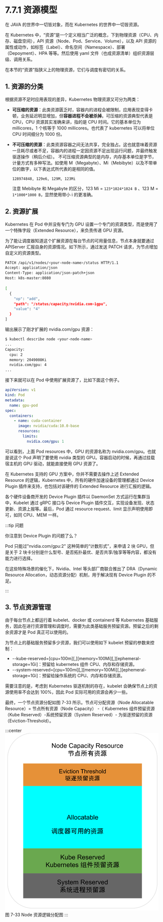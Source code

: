 # 7.7.1 资源模型


在 JAVA 的世界中一切皆对象，而在 Kubernetes 的世界中一切皆资源。

在 Kubernetes 中，“资源”是一个定义相当广泛的概念，下到物理资源（CPU、内存、磁盘空间），API 资源（Node、Pod、Service、Volume），以及 API 资源的属性或动作，如标签（Label）、命名空间（Namespace）、部署（Depoyment）、HPA 等等。然后使用 yaml 文件（也成资源清单）组织资源层级、调用关系。

在本节的“资源”指狭义上的物理资源，它们与调度有密切的关系。

## 1. 资源的分类

根据资源不足时应用表现的差异，Kubernetes 物理资源又可分为两类：

- **可压缩的资源**：此类资源匮乏时，容器内的进程会被限制，应用表现变得卡顿，业务延迟明显增加，但**容器进程不会被杀掉**。可压缩的资源典型代表是 CPU，CPU 资源其实准确来讲，指的是 CPU 时间。它的基本单位为 millicores，1 个核等于 1000 millicores。也代表了 kubernetes 可以将单位 CPU 时间细分为 1000 份。

- **不可压缩的资源**：此类资源容器之间无法共享，完全独占。这也就意味着资源一旦耗尽或者不足，容器内的进程一定因资源不足出现运行问题，并最终触发驱逐操作（稍后介绍）。
  不可压缩资源典型的是内存，内存基本单位是字节，计量方式有多种写法。如使用 M（Megabyte）、Mi（Mebibyte）以及不带单位的数字，以下表达式所代表的是相同的值。

  ```plain
  128974848, 129e6, 129M, 123Mi
  ```
  注意 Mebibyte 和 Megabyte 的区分，123 Mi = `123*1024*1024 B` 、123 M = `1*1000*1000 B`，显然使用带小 i 的更准确。

## 2. 资源扩展

Kubernetes 在 Pod 中并没有专门为 GPU 设置一个专门的资源类型，而是使用了一个特殊字段（Extended Resource），来负责传递 GPU 资源。

为了能让调度器知道这个扩展资源在每台节点的可用量信息，节点本身就要通过 APIServer 汇报自身的资源情况。如下所示，通过发送 PATCH 请求，为节点增加自定义的资源类型。

```bash
PATCH /api/v1/nodes/<your-node-name>/status HTTP/1.1
Accept: application/json
Content-Type: application/json-patch+json
Host: k8s-master:8080

[
  {
    "op": "add",
    "path": "/status/capacity/nvidia.com~1gpu",
    "value": "4"
  }
]
```

输出展示了刚才扩展的 nvidia.com/gpu 资源：

```bash
$ kubectl describe node <your-node-name>
...
Capacity:
  cpu: 2
  memory: 2049008Ki
  nvidia.com/gpu: 4
...
```

接下来就可以在 Pod 中使用扩展资源了，比如下面这个例子。

```yaml
apiVersion: v1
kind: Pod
metadata:
  name: gpu-pod
spec:
  containers:
    - name: cuda-container
      image: nvidia/cuda:10.0-base
      resources:
        limits:
          nvidia.com/gpu: 1
```

可以看到，上面 Pod resources 中，GPU 的资源名称为 nvidia.com/gpu。也就是说这个 Pod 声明了要使用 nvidia 类型的 GPU。容器启动的时候，再通过挂载宿主机的 GPU 驱动，就能直接使用 GPU 资源了。

在 Kubernetes 支持的 GPU 方案中，你并不需要去操作上述 Extended Resource 的逻辑，Kubernetes 中，所有的硬件加速设备的管理都通过 Device Plugin 插件来支持，也包括对该硬件的 Extended Resource 进行汇报的逻辑。

各个硬件设备商开发的 Device Plugin 插件以 DaemonSet 方式运行在集群当中，Kubelet 通过 gRPC 接口与 Device Plugin 插件交互，实现设备发现、状态更新、资源上报等。最后，Pod 通过 resource request、limit 显示声明使用即可，如同 CPU、MEM 一样。

:::tip 问题

你注意到 Device Plugin 的问题了么？

Pod 只能过"nvidia.com/gpu:2" 这种简单的“计数形式”，来申请 2 块 GPU，但是关于 2 块卡分别是什么型号、是否拓扑最优、是否共享/独享等等内容，都没有能力进行选择。

在这些特殊场景的催化下，Nvidia、Intel 等头部厂商联合推出了 DRA（Dynamic Resource Allocation，动态资源分配）机制，用于解决现有 Device Plugin 的不足。

:::

## 3. 节点资源管理

由于每台节点上都运行着 kubelet、docker 或 containerd 等 Kubernetes 基础服务，因此在进行资源管理和调度时，需要为此类基础服务预留资源。预留之后的剩余资源才是 Pod 真正可以使用的。

为节点上的基础服务预留多少资源，我们可以使用如下 kubelet 预留的参数来控制：

- --kube-reserved=[cpu=100m][,][memory=100Mi][,][ephemeral-storage=1Gi]：预留给 kubernetes 组件 CPU、内存和存储资源。
- --system-reserved=[cpu=100mi][,][memory=100Mi][,][ephemeral-storage=1Gi]：预留给操作系统的 CPU、内存和存储资源。

需要注意的是，考虑到 Kubernetes 驱逐机制的存在，kubelet 会确保节点上的资源使用率不会达到 100%，因此 Pod 实际可用的资源会再少一些。

最终，一个节点资源分配如图 7-33 所示。节点可分配资源（Node Allocatable Resource）= 节点所有资源（Node Capacity） -（ Kubernetes 组件预留资源（Kube Reserved）-系统预留资源（System Reserved）- 为驱逐预留的资源（Eviction-Threshold）。

:::center
  ![](../assets/k8s-resource.svg)<br/>
  图 7-33 Node 资源逻辑分配图
:::








